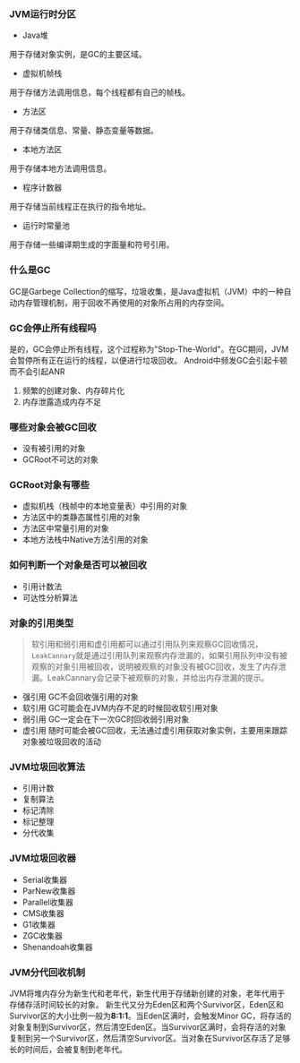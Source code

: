 ### JVM运行时分区
* Java堆

用于存储对象实例，是GC的主要区域。
* 虚拟机帧栈

用于存储方法调用信息，每个线程都有自己的帧栈。
* 方法区

用于存储类信息、常量、静态变量等数据。
* 本地方法区

用于存储本地方法调用信息。
* 程序计数器

用于存储当前线程正在执行的指令地址。
* 运行时常量池

用于存储一些编译期生成的字面量和符号引用。


### 什么是GC
GC是Garbege Collection的缩写，垃圾收集，是Java虚拟机（JVM）中的一种自动内存管理机制，用于回收不再使用的对象所占用的内存空间。

### GC会停止所有线程吗
是的，GC会停止所有线程，这个过程称为"Stop-The-World"。在GC期间，JVM会暂停所有正在运行的线程，以便进行垃圾回收。
Android中频发GC会引起卡顿而不会引起ANR
1. 频繁的创建对象、内存碎片化
2. 内存泄露造成内存不足

### 哪些对象会被GC回收
* 没有被引用的对象 
* GCRoot不可达的对象

### GCRoot对象有哪些
* 虚拟机栈（栈帧中的本地变量表）中引用的对象
* 方法区中的类静态属性引用的对象
* 方法区中常量引用的对象
* 本地方法栈中Native方法引用的对象

### 如何判断一个对象是否可以被回收
* 引用计数法
* 可达性分析算法

### 对象的引用类型
> 软引用和弱引用和虚引用都可以通过引用队列来观察GC回收情况，`LeakCannary`就是通过引用队列来观察内存泄漏的，如果引用队列中没有被观察的对象引用被回收，说明被观察的对象没有被GC回收，发生了内存泄漏。LeakCannary会记录下被观察的对象，并给出内存泄漏的提示。

* 强引用 GC不会回收强引用的对象
* 软引用 GC可能会在JVM内存不足的时候回收软引用对象
* 弱引用 GC一定会在下一次GC时回收弱引用对象
* 虚引用 随时可能会被GC回收，无法通过虚引用获取对象实例，主要用来跟踪对象被垃圾回收的活动

### JVM垃圾回收算法
* 引用计数
* 复制算法
* 标记清除
* 标记整理
* 分代收集

### JVM垃圾回收器
* Serial收集器
* ParNew收集器
* Parallel收集器
* CMS收集器
* G1收集器
* ZGC收集器
* Shenandoah收集器


### JVM分代回收机制
JVM将堆内存分为新生代和老年代，新生代用于存储新创建的对象，老年代用于存储存活时间较长的对象。
新生代又分为Eden区和两个Survivor区，Eden区和Survivor区的大小比例一般为<b>8:1:1</b>。当Eden区满时，会触发Minor GC，将存活的对象复制到Survivor区，然后清空Eden区。当Survivor区满时，会将存活的对象复制到另一个Survivor区，然后清空Survivor区。当对象在Survivor区存活了足够长的时间后，会被复制到老年代。
